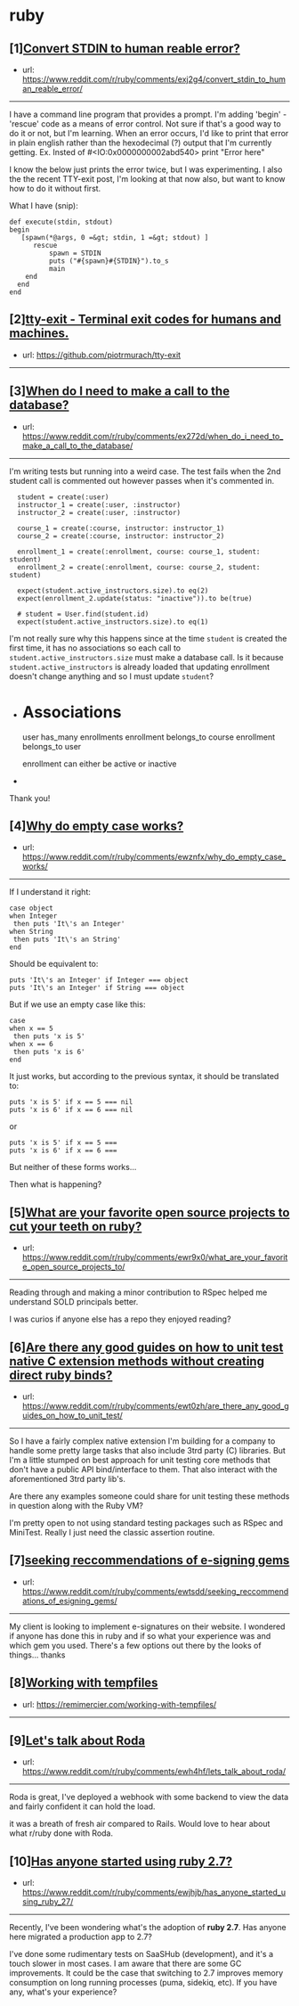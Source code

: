 # ruby
## [1][Convert STDIN to human reable error?](https://www.reddit.com/r/ruby/comments/exj2g4/convert_stdin_to_human_reable_error/)
- url: https://www.reddit.com/r/ruby/comments/exj2g4/convert_stdin_to_human_reable_error/
---
I have a command line program that provides a prompt. I'm adding 'begin' - 'rescue' code as a means of error control. Not sure if that's a good way to do it or not, but I'm learning. When an error occurs, I'd like to print that error in plain english rather than the hexodecimal (?) output that I'm currently getting. Ex. Insted of #&lt;IO:0x0000000002abd540&gt; print "Error here"

I know the below just prints the error twice, but I was experimenting. I also the the recent TTY-exit post, I'm looking at that now also, but want to know how to do it without first. 

What I have (snip):

    def execute(stdin, stdout)
    begin
       [spawn(*@args, 0 =&gt; stdin, 1 =&gt; stdout) ]
          rescue
              spawn = STDIN
              puts ("#{spawn}#{STDIN}").to_s
              main
        end
      end
    end
## [2][tty-exit - Terminal exit codes for humans and machines.](https://www.reddit.com/r/ruby/comments/ex6872/ttyexit_terminal_exit_codes_for_humans_and/)
- url: https://github.com/piotrmurach/tty-exit
---

## [3][When do I need to make a call to the database?](https://www.reddit.com/r/ruby/comments/ex272d/when_do_i_need_to_make_a_call_to_the_database/)
- url: https://www.reddit.com/r/ruby/comments/ex272d/when_do_i_need_to_make_a_call_to_the_database/
---
I'm writing tests but running into a weird case. The test fails when the 2nd student call is commented out however passes when it's commented in. 

      student = create(:user)
      instructor_1 = create(:user, :instructor)
      instructor_2 = create(:user, :instructor)

      course_1 = create(:course, instructor: instructor_1)
      course_2 = create(:course, instructor: instructor_2)

      enrollment_1 = create(:enrollment, course: course_1, student: student)
      enrollment_2 = create(:enrollment, course: course_2, student: student)

      expect(student.active_instructors.size).to eq(2)
      expect(enrollment_2.update(status: "inactive")).to be(true)

      # student = User.find(student.id)
      expect(student.active_instructors.size).to eq(1)    

I'm not really sure why this happens since at the time `student` is created the first time, it has no associations so each call to `student.active_instructors.size` must make a database call. Is it because `student.active_instructors` is already loaded that updating enrollment doesn't change anything and so I must update `student`?

-
    # Associations
    user has_many enrollments
    enrollment belongs_to course
    enrollment belongs_to user

    enrollment can either be active or inactive
-
Thank you!
## [4][Why do empty case works?](https://www.reddit.com/r/ruby/comments/ewznfx/why_do_empty_case_works/)
- url: https://www.reddit.com/r/ruby/comments/ewznfx/why_do_empty_case_works/
---
If I understand it right:

```
case object
when Integer
 then puts 'It\'s an Integer'
when String
 then puts 'It\'s an String'
end
```

Should be equivalent to:

```
puts 'It\'s an Integer' if Integer === object
puts 'It\'s an Integer' if String === object
```

But if we use an empty case like this:

```
case
when x == 5
 then puts 'x is 5'
when x == 6
 then puts 'x is 6'
end
```

It just works, but according to the previous syntax, it should be translated to:

```
puts 'x is 5' if x == 5 === nil
puts 'x is 6' if x == 6 === nil
```

or

```
puts 'x is 5' if x == 5 ===
puts 'x is 6' if x == 6 ===
```

But neither of these forms works...

Then what is happening?
## [5][What are your favorite open source projects to cut your teeth on ruby?](https://www.reddit.com/r/ruby/comments/ewr9x0/what_are_your_favorite_open_source_projects_to/)
- url: https://www.reddit.com/r/ruby/comments/ewr9x0/what_are_your_favorite_open_source_projects_to/
---
Reading through and making a minor contribution to RSpec helped me understand SOLD principals better.  


I was curios if anyone else has a repo they enjoyed reading?
## [6][Are there any good guides on how to unit test native C extension methods without creating direct ruby binds?](https://www.reddit.com/r/ruby/comments/ewt0zh/are_there_any_good_guides_on_how_to_unit_test/)
- url: https://www.reddit.com/r/ruby/comments/ewt0zh/are_there_any_good_guides_on_how_to_unit_test/
---
So I have a fairly complex native extension I'm building for a company to handle some pretty large tasks that also include 3trd party (C) libraries. But I'm a little stumped on best approach for unit testing core methods that don't have a public API bind/interface to them. That also interact with the aforementioned 3trd party lib's.

Are there any examples someone could share for unit testing these methods in question along with the Ruby VM?

I'm pretty open to not using standard testing packages such as RSpec and MiniTest. Really I just need the classic assertion routine.
## [7][seeking reccommendations of e-signing gems](https://www.reddit.com/r/ruby/comments/ewtsdd/seeking_reccommendations_of_esigning_gems/)
- url: https://www.reddit.com/r/ruby/comments/ewtsdd/seeking_reccommendations_of_esigning_gems/
---
My client is looking to implement e-signatures on their website. I wondered if anyone has done this in ruby and if so what your experience was and which gem you used. There's a few options out there by the looks of things... thanks
## [8][Working with tempfiles](https://www.reddit.com/r/ruby/comments/ewm3mk/working_with_tempfiles/)
- url: https://remimercier.com/working-with-tempfiles/
---

## [9][Let's talk about Roda](https://www.reddit.com/r/ruby/comments/ewh4hf/lets_talk_about_roda/)
- url: https://www.reddit.com/r/ruby/comments/ewh4hf/lets_talk_about_roda/
---
Roda is great, I've deployed a webhook with some backend to view the data and fairly confident it can hold the load. 

it was a breath of fresh air compared to Rails. Would love to hear about what r/ruby done with Roda.
## [10][Has anyone started using ruby 2.7?](https://www.reddit.com/r/ruby/comments/ewjhjb/has_anyone_started_using_ruby_27/)
- url: https://www.reddit.com/r/ruby/comments/ewjhjb/has_anyone_started_using_ruby_27/
---
Recently, I've been wondering what's the adoption of **ruby 2.7**. Has anyone here migrated a production app to 2.7?

I've done some rudimentary tests on SaaSHub (development), and it's a touch slower in most cases. I am aware that there are some GC improvements. It could be the case that switching to 2.7 improves memory consumption on long running processes (puma, sidekiq, etc). If you have any, what's your experience?
